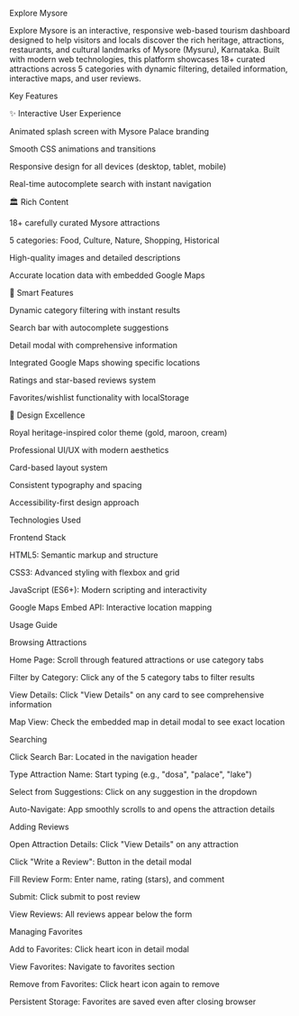 Explore Mysore

Explore Mysore is an interactive, responsive web-based tourism dashboard designed to help visitors and locals discover the rich heritage, attractions, restaurants, and cultural landmarks of Mysore (Mysuru), Karnataka. Built with modern web technologies, this platform showcases 18+ curated attractions across 5 categories with dynamic filtering, detailed information, interactive maps, and user reviews.

Key Features













✨ Interactive User Experience

Animated splash screen with Mysore Palace branding

Smooth CSS animations and transitions

Responsive design for all devices (desktop, tablet, mobile)

Real-time autocomplete search with instant navigation


🏛️ Rich Content

18+ carefully curated Mysore attractions

5 categories: Food, Culture, Nature, Shopping, Historical

High-quality images and detailed descriptions

Accurate location data with embedded Google Maps



🎯 Smart Features

Dynamic category filtering with instant results

Search bar with autocomplete suggestions

Detail modal with comprehensive information

Integrated Google Maps showing specific locations

Ratings and star-based reviews system

Favorites/wishlist functionality with localStorage



🎨 Design Excellence

Royal heritage-inspired color theme (gold, maroon, cream)

Professional UI/UX with modern aesthetics

Card-based layout system

Consistent typography and spacing

Accessibility-first design approach





Technologies Used

Frontend Stack

HTML5: Semantic markup and structure

CSS3: Advanced styling with flexbox and grid

JavaScript (ES6+): Modern scripting and interactivity

Google Maps Embed API: Interactive location mapping







Usage Guide

Browsing Attractions

Home Page: Scroll through featured attractions or use category tabs

Filter by Category: Click any of the 5 category tabs to filter results

View Details: Click "View Details" on any card to see comprehensive information

Map View: Check the embedded map in detail modal to see exact location



Searching


Click Search Bar: Located in the navigation header

Type Attraction Name: Start typing (e.g., "dosa", "palace", "lake")

Select from Suggestions: Click on any suggestion in the dropdown

Auto-Navigate: App smoothly scrolls to and opens the attraction details



Adding Reviews


Open Attraction Details: Click "View Details" on any attraction

Click "Write a Review": Button in the detail modal

Fill Review Form: Enter name, rating (stars), and comment

Submit: Click submit to post review

View Reviews: All reviews appear below the form



Managing Favorites


Add to Favorites: Click heart icon in detail modal

View Favorites: Navigate to favorites section

Remove from Favorites: Click heart icon again to remove

Persistent Storage: Favorites are saved even after closing browser

